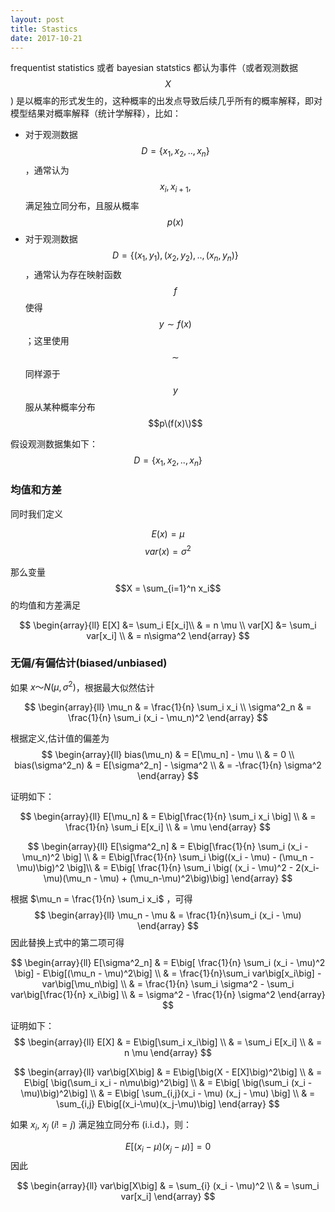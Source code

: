 ```yaml
---
layout: post
title: Stastics 
date: 2017-10-21
---
```


frequentist statistics 或者 bayesian statstics 都认为事件（或者观测数据 $$X$$) 是以概率的形式发生的，这种概率的出发点导致后续几乎所有的概率解释，即对模型结果对概率解释（统计学解释），比如：

* 对于观测数据 $$D = \{x_1, x_2, .., x_n\}$$，通常认为 $$x_i, x_{i+1}, $$ 满足独立同分布，且服从概率 $$p(x)$$
* 对于观测数据 $$D = \{(x_1, y_1), (x_2, y_2), .., (x_n, y_n)\}$$，通常认为存在映射函数 $$f$$ 使得 $$y \sim f(x)$$；这里使用 $$\sim$$ 同样源于 $$y$$ 服从某种概率分布 $$p\(f(x)\)$$


假设观测数据集如下：
$$D = \{x_1, x_2, .., x_n\}$$

### 均值和方差
同时我们定义  

$$E(x) = \mu$$ 
$$var(x) = \sigma^2$$

那么变量 $$X = \sum_{i=1}^n x_i$$ 的均值和方差满足

$$
\begin{array}{ll}
E[X] &=  \sum_i E[x_i]\\
& = n \mu \\
var[X] &=  \sum_i var[x_i] \\
& = n\sigma^2
\end{array}
$$

### 无偏/有偏估计(biased/unbiased)

如果 $x～N(\mu, \sigma^2)$，根据最大似然估计

$$
\begin{array}{ll}
\mu_n & = \frac{1}{n} \sum_i x_i \\
\sigma^2_n & = \frac{1}{n} \sum_i (x_i - \mu_n)^2
\end{array}
$$

根据定义,估计值的偏差为
$$
\begin{array}{ll}
bias(\mu_n) & = E[\mu_n] - \mu \\
& = 0 \\
bias(\sigma^2_n) & = E[\sigma^2_n] - \sigma^2 \\
& = -\frac{1}{n} \sigma^2
\end{array}
$$

证明如下：

$$
\begin{array}{ll}
E[\mu_n] & = E\big[\frac{1}{n} \sum_i x_i \big] \\
& = \frac{1}{n} \sum_i E[x_i] \\
& = \mu
\end{array}
$$

$$
\begin{array}{ll}
E[\sigma^2_n] & = E\big[\frac{1}{n} \sum_i (x_i - \mu_n)^2 \big] \\
& = E\big[\frac{1}{n} \sum_i \big((x_i - \mu) - (\mu_n - \mu)\big)^2 \big]\\
& = E\big[ \frac{1}{n} \sum_i \big( (x_i - \mu)^2 - 2(x_i-\mu)(\mu_n - \mu) + (\mu_n-\mu)^2\big)\big]
\end{array}
$$

根据 $\mu_n  = \frac{1}{n} \sum_i x_i$ ，可得
$$
\begin{array}{ll}
\mu_n - \mu & = \frac{1}{n}\sum_i (x_i - \mu)
\end{array}
$$
因此替换上式中的第二项可得

$$
\begin{array}{ll}
E[\sigma^2_n] & = E\big[ \frac{1}{n} \sum_i (x_i - \mu)^2 \big] - E\big[(\mu_n - \mu)^2\big] \\
& = \frac{1}{n}\sum_i var\big[x_i\big] - var\big[\mu_n\big] \\
& = \frac{1}{n} \sum_i \sigma^2 - \sum_i var\big[\frac{1}{n} x_i\big] \\
& = \sigma^2 - \frac{1}{n} \sigma^2
\end{array}
$$


证明如下：
$$
\begin{array}{ll}
E[X] & = E\big[\sum_i x_i\big] \\
& = \sum_i E[x_i] \\
& = n \mu
\end{array}
$$

$$
\begin{array}{ll}
var\big[X\big] & = E\big[\big(X - E[X]\big)^2\big] \\
& = E\big[ \big(\sum_i x_i - n\mu\big)^2\big] \\
& = E\big[ \big(\sum_i (x_i - \mu)\big)^2\big] \\
& = E\big[ \sum_{i,j}(x_i - \mu) (x_j - \mu) \big] \\
& = \sum_{i,j} E\big[(x_i-\mu)(x_j-\mu)\big]
\end{array}
$$

如果 $x_i$, $x_j$ ($i != j$) 满足独立同分布 (i.i.d.)，则：

$$ E\big[ (x_i - \mu) (x_j - \mu)\big] = 0 $$
因此

$$
\begin{array}{ll}
var\big[X\big] & = \sum_{i} (x_i - \mu)^2 \\
& = \sum_i var[x_i]
\end{array}
$$

